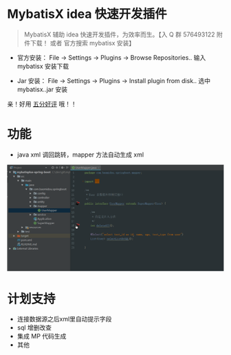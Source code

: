 ﻿# MybatisX idea 快速开发插件


> MybatisX 辅助 idea 快速开发插件，为效率而生。【入 Q 群 576493122 附件下载！ 或者 官方搜索 mybatisx 安装】

- 官方安装：  File -> Settings -> Plugins -> Browse Repositories.. 输入 mybatisx 安装下载

- Jar 安装：  File -> Settings -> Plugins -> Install plugin from disk.. 选中 mybatisx..jar 安装

亲！好用 [五分好评](http://baomidou.oschina.io/mybatis-plus-doc/#/mybatisx-idea-plugin) 哦！！


# 功能

- java xml 调回跳转，mapper 方法自动生成 xml

![relationship](assets/mybatisx-001.gif)



# 计划支持

- 连接数据源之后xml里自动提示字段
- sql 增删改查
- 集成 MP 代码生成
- 其他
